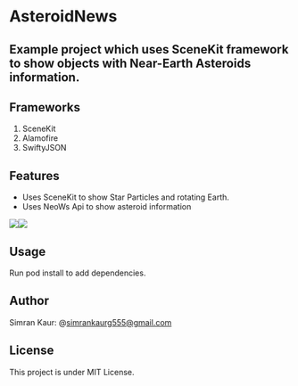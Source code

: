 # AsteroidNews

## Example project which uses SceneKit framework to show objects with Near-Earth Asteroids information.

## Frameworks
1. SceneKit
2. Alamofire
3. SwiftyJSON

## Features
- Uses SceneKit to show Star Particles and rotating Earth.
- Uses NeoWs Api to show asteroid information
 
<img src="https://user-images.githubusercontent.com/66485679/147754089-5848a108-03d4-4542-94cb-892f20068f18.png" ><img src="https://user-images.githubusercontent.com/66485679/147753870-131abc6d-7b20-4ec0-a987-3d714ace3675.png" > 


## Usage
Run pod install to add dependencies.

## Author
Simran Kaur: @simrankaurg555@gmail.com

## License
This project is under MIT License.




